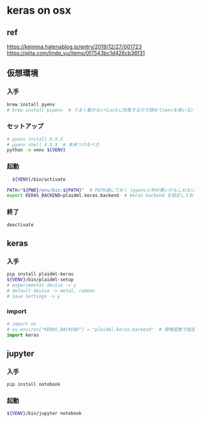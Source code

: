 # keras on osx

## ref

https://keimina.hatenablog.jp/entry/2019/12/27/001723
https://qiita.com/lindq_yu/items/0f7543bc1d426cb36f31

## 仮想環境

### 入手

```sh
brew install pyenv
# brew install pipenv  # うまく動かない(Lockに失敗するので諦めてvenvを用いる)
```

### セットアップ

```sh
# pyenv install X.X.X
# pyenv shell X.X.X  # 本来つけるべき
python -m venv ${VENV}
```

### 起動

```sh
. ${VENV}/bin/activate

PATH="${PWD}/env/bin:${PATH}"  # PATH通しておく (pyenvと仲が悪いかもしれない)
export KERAS_BACKEND=plaidml.keras.backend  # keras backend を設定しておく
```

### 終了

```sh
deactivate
```

## keras

### 入手

```sh
pip install plaidml-keras
${VENV}/bin/plaidml-setup
# experimental device -> y
# default device -> metal, radeon
# Save Settings -> y
```

### import

```python
# import os
# os.environ["KERAS_BACKEND"] = "plaidml.keras.backend"  # 環境変数で設定していない場合
import keras
```

## jupyter

### 入手

```sh
pip install notebook
```

### 起動

```sh
${VENV}/bin/jupyter notebook
```
